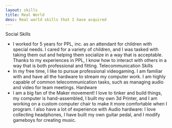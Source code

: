 ```yaml
---
layout: skills
title: Real World
desc: Real world skills that I have acquired
---
```

Social Skills
- I worked for 5 years for PPL, inc. as an attendant for children with special needs. I cared for a variety of children, and I was tasked with taking them out and helping them socialize in a way that is acceptable. Thanks to my experiences in PPL, I know how to interact with others in a way that is both professional and fitting.
Telecommunication Skills
- In my free time, I like to pursue professional videogaming. I am familiar with and have all the hardware to stream my computer work. I am highly capable of common telecommunication tasks, such as managing audio and video for team meetings.
Hardware
- I am a big fan of the Maker movement! I love to tinker and build things, my computer is hand-assembled, I built my own 3d Printer, and I am working on a custom computer chair to make it more comfortable when I program. I also have a lot of experience with Audio hardware: I love collecting headphones, I have built my own guitar pedal, and I modify gameboys for creating music.